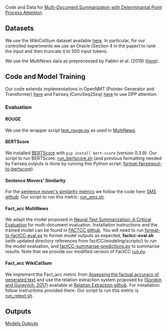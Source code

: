 Code and Data for [Multi-Document Summarization with Determinantal Point Process Attention]().


## Datasets

We use the *WikiCatSum* dataset available [here](https://datashare.is.ed.ac.uk/handle/10283/3368). In particular, for our controlled experiments we use an Oracle (Section 4 in the paper) to rank the input and then truncate it to 500 input tokens. 

We use the *MultiNews* data as preprocessed by Fabbri et al. (2019) ([here](https://github.com/Alex-Fabbri/Multi-News)).


## Code and Model Training

Our code extends implementations in OpenNMT (Pointer-Generator and Transformer) [here](OpenNMT-py/) and Fairseq (ConvSeq2Seq) [here](fairseq/) to use DPP attention.


### Evaluation

#### ROUGE

We use the wrapper script [test_rouge.py](OpenNMT-py/tools/test_rouge.py) as used in [MultiNews](https://github.com/Alex-Fabbri/Multi-News).

#### BERTScore

We installed [BERTScore](https://arxiv.org/abs/1904.09675) with ```pip install bert-score``` (version 0.3.9). Our script to run BERTScore: [run_bertscore.sh](OpenNMT-py/tools/run_bertscore.sh) (and previous formatting needed by Fariseq outputs is done by running this Python script: [format-fairseqout-to-bertscore](OpenNMT-py/tools/format-fairseqout-to-bertscore.py)).

#### Sentence Movers' Similarity

For the [sentence mover's similarity metrics](https://www.aclweb.org/anthology/P19-1264) we follow the code here [SMS github](https://github.com/eaclark07/sms). Our script to run this metric: [run_sms.sh](OpenNMT-py/tools/run_sms.sh).

#### Fact_acc MultiNews

We adapt the model proposed in [Neural Text Summarization: A Critical Evaluation](https://www.aclweb.org/anthology/D19-1051/) for multi-document evaluation. Installation instructions and the trained model can be found in [FACTCC github](https://github.com/salesforce/factCC). You will need to run [format-to-factCC-eval.py](OpenNMT-py/tools/format-to-factCC-eval.py) to format model outputs as expected, **factcc-eval.sh** (with updated directory references from factCC/modeling/scripts/) to run the model evaluation, and [factCC-summarise-predictions.py](OpenNMT-py/tools/factCC-summarise-predictions.py) to summarise results. Note that we provide our modified version of FactCC [run.py](factCC/modeling/run.py).


#### Fact_acc WikiCatSum

We implement the Fact_acc metric from [Assessing the factual accuracy of generated text](https://dl.acm.org/doi/10.1145/3292500.3330955) and use the relation extraction system proposed by [(Sorokin and Gurevych, 2017)](https://www.aclweb.org/anthology/D17-1188.pdf) available at [Relation Extraction github](https://github.com/UKPLab/emnlp2017-relation-extraction). For installation follow instructions provided there. Our script to run this metric is [run_relext.sh](OpenNMT-py/tools/run_relext.sh).


## Outputs

[Models Outputs](https://drive.google.com/file/d/1jjyUtEFvvDBL6ni0dDcqoDVf3NRqsqai/view?usp=sharing)


